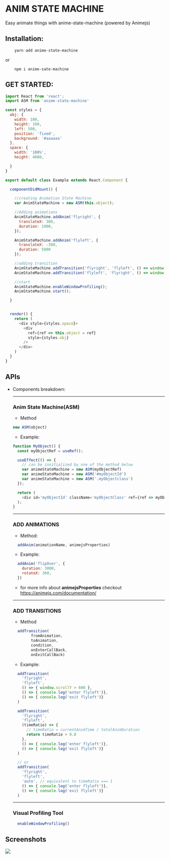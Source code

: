 # ANIM STATE MACHINE

Easy animate things with anime-state-machine  (powered by Animejs)

## Installation:

```
    yarn add anime-state-machine
```
or 

```
    npm i anime-sate-machine
```


## GET STARTED:

``` javascript
import React from 'react';
import ASM from 'anime-state-machine'

const styles = {
  obj: {
    width: 100,
    height: 100,
    left: 500,
    position: 'fixed',
    background: '#aaaaaa'
  },
  space: {
    width: '100%',
    height: 4000,

  }
}

export default class Example extends React.Component {

  componentDidMount() {

    //creating Animation State Machine
    var AnimStateMachine = new ASM(this.object);

    //Adding animations
    AnimStateMachine.addAnim('flyright', {
      translateX: 300,
      duration: 1000,
    });

    AnimStateMachine.addAnim('flyleft', {
      translateX: -300,
      duration: 5000
    });

    //adding transition
    AnimStateMachine.addTransition('flyright', 'flyleft', () => window.scrollY > 500);
    AnimStateMachine.addTransition('flyleft', 'flyright', () => window.scrollY < 10);

    //start
    AnimStateMachine.enableWindowProfiling();
    AnimStateMachine.start();

  }


  render() {
    return (
      <div style={styles.space}>
        <div
          ref={ref => this.object = ref}
          style={styles.obj}
        />
      </div>
    )
  }
}  
```


## APIs 
- Components breakdown:
  
  ------------------------
  ### Anim State Machine(ASM)
    - Method
    ``` js 
    new ASM(object) 
    ```
    - Example:
    ``` js
    function MyObject() {
      const myObjectRef = useRef();
    
      useEffect(() => {
        // can be innitialized by one of the method below
        var animeStateMachine = new ASM(myObjectRef)
        var animeStateMachine = new ASM('#myObjectId')
        var animeStateMachine = new ASM('.myObjectclass')
      });

      return (
        <div id='myObjectId' className='myObjectClass' ref={ref => myObjectRef = ref}> </div>
      );
    }
  ```
    
  -----------
  ### ADD ANIMATIONS
    - Method:
    ```js
      addAnim(animationName, animejsProperties)
    ```
    - Example: 
    ```js
      addAnim('flipOver', {
        duration: 3000,
        rotateX: 360,
      })
    ```
    - for more info about **animejsProperties** checkout https://animejs.com/documentation/

  -----------
  ### ADD TRANSITIONS
    - Method
    ```js
      addTransition(
            fromAnimation, 
            toAnimation, 
            condition, 
            onEnterCallBack, 
            onExitCallBack)
    ```



    - Example:
    ```js
      addTransition( 
        'flyright',
        'flyleft',
        () => { window.scrollY > 600 },
        () => { console.log('enter flyleft')},
        () => { console.log('exit flyleft')}
      )
    ```

    ```js
      addTransition( 
        'flyright',
        'flyleft',
        (timeRatio) => {
          // timeRatio = currentAnimTime / totalAnimDuration
          return timeRatio > 0.8
        },
        () => { console.log('enter flyleft')},
        () => { console.log('exit flyleft')}
      )
    ```

    ```js
      // or
      addTransition( 
        'flyright',
        'flyleft',
        'auto', // equivalent to timeRatio === 1
        () => { console.log('enter flyleft')},
        () => { console.log('exit flyleft')}
      )
    ```
  ---------
  ### Visual Profiling Tool

    ```js
      enableWindowProfiling()
    ```

## Screenshots
  ![](https://github.com/tphuc/anime-state-machine/blob/master/docs/Screen%20Shot%202019-09-03%20at%201.51.30%20PM.png?raw=true)
 

